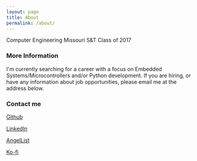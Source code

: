 ```yaml
---
layout: page
title: About
permalink: /about/
---
```

Computer Engineering
Missouri S&T Class of 2017

### More Information

I'm currently searching for a career with a focus on Embedded Systems/Microcontrollers and/or Python development. If 
you are hiring, or have any information about job opportunities, please email me at the address below. 

### Contact me

[Github](https://github.com/samclane/)

[LinkedIn](https://www.linkedin.com/in/samclane)

[AngelList](https://angel.co/sawyer-5)

[Ko-fi](Ko-fi.com/sawyermclane)